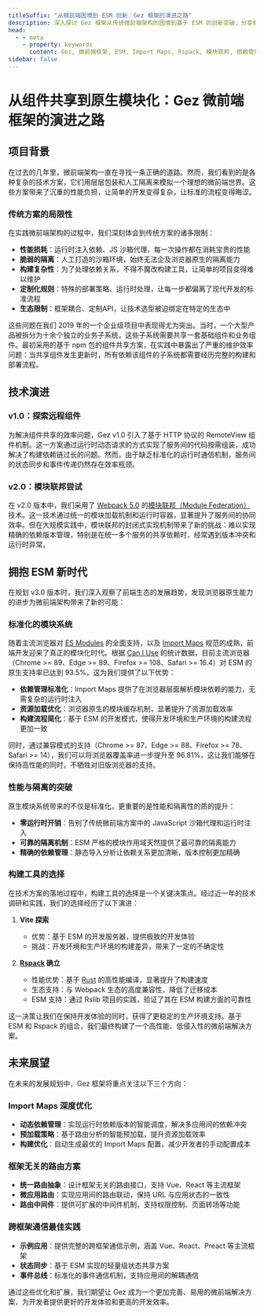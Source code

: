 ```yaml
---
titleSuffix: "从微前端困境到 ESM 创新：Gez 框架的演进之路"
description: 深入探讨 Gez 框架从传统微前端架构的困境到基于 ESM 的创新突破，分享框架在性能优化、依赖管理和构建工具选型等方面的技术实践经验。
head:
  - - meta
    - property: keywords
      content: Gez, 微前端框架, ESM, Import Maps, Rspack, 模块联邦, 依赖管理, 性能优化, 技术演进, 服务端渲染
sidebar: false
---
```


# 从组件共享到原生模块化：Gez 微前端框架的演进之路

## 项目背景

在过去的几年里，微前端架构一直在寻找一条正确的道路。然而，我们看到的是各种复杂的技术方案，它们用层层包装和人工隔离来模拟一个理想的微前端世界。这些方案带来了沉重的性能负担，让简单的开发变得复杂，让标准的流程变得晦涩。

### 传统方案的局限性

在实践微前端架构的过程中，我们深刻体会到传统方案的诸多限制：

- **性能损耗**：运行时注入依赖、JS 沙箱代理，每一次操作都在消耗宝贵的性能
- **脆弱的隔离**：人工打造的沙箱环境，始终无法企及浏览器原生的隔离能力
- **构建复杂性**：为了处理依赖关系，不得不魔改构建工具，让简单的项目变得难以维护
- **定制化规则**：特殊的部署策略、运行时处理，让每一步都偏离了现代开发的标准流程
- **生态限制**：框架耦合、定制API，让技术选型被迫绑定在特定的生态中

这些问题在我们 2019 年的一个企业级项目中表现得尤为突出。当时，一个大型产品被拆分为十余个独立的业务子系统，这些子系统需要共享一套基础组件和业务组件。最初采用的基于 npm 包的组件共享方案，在实践中暴露出了严重的维护效率问题：当共享组件发生更新时，所有依赖该组件的子系统都需要经历完整的构建和部署流程。

## 技术演进

### v1.0：探索远程组件

为解决组件共享的效率问题，Gez v1.0 引入了基于 HTTP 协议的 RemoteView 组件机制。这一方案通过运行时动态请求的方式实现了服务间的代码按需组装，成功解决了构建依赖链过长的问题。然而，由于缺乏标准化的运行时通信机制，服务间的状态同步和事件传递仍然存在效率瓶颈。

### v2.0：模块联邦尝试

在 v2.0 版本中，我们采用了 [Webpack 5.0](https://webpack.js.org/) 的[模块联邦（Module Federation）](https://webpack.js.org/concepts/module-federation/)技术。这一技术通过统一的模块加载机制和运行时容器，显著提升了服务间的协同效率。但在大规模实践中，模块联邦的封闭式实现机制带来了新的挑战：难以实现精确的依赖版本管理，特别是在统一多个服务的共享依赖时，经常遇到版本冲突和运行时异常。

## 拥抱 ESM 新时代

在规划 v3.0 版本时，我们深入观察了前端生态的发展趋势，发现浏览器原生能力的进步为微前端架构带来了新的可能：

### 标准化的模块系统

随着主流浏览器对 [ES Modules](https://developer.mozilla.org/en-US/docs/Web/JavaScript/Guide/Modules) 的全面支持，以及 [Import Maps](https://github.com/WICG/import-maps) 规范的成熟，前端开发迎来了真正的模块化时代。根据 [Can I Use](https://caniuse.com/?search=importmap) 的统计数据，目前主流浏览器（Chrome >= 89、Edge >= 89、Firefox >= 108、Safari >= 16.4）对 ESM 的原生支持率已达到 93.5%，这为我们提供了以下优势：

- **依赖管理标准化**：Import Maps 提供了在浏览器层面解析模块依赖的能力，无需复杂的运行时注入
- **资源加载优化**：浏览器原生的模块缓存机制，显著提升了资源加载效率
- **构建流程简化**：基于 ESM 的开发模式，使得开发环境和生产环境的构建流程更加一致

同时，通过兼容模式的支持（Chrome >= 87、Edge >= 88、Firefox >= 78、Safari >= 14），我们可以将浏览器覆盖率进一步提升至 96.81%，这让我们能够在保持高性能的同时，不牺牲对旧版浏览器的支持。

### 性能与隔离的突破

原生模块系统带来的不仅是标准化，更重要的是性能和隔离性的质的提升：

- **零运行时开销**：告别了传统微前端方案中的 JavaScript 沙箱代理和运行时注入
- **可靠的隔离机制**：ESM 严格的模块作用域天然提供了最可靠的隔离能力
- **精确的依赖管理**：静态导入分析让依赖关系更加清晰，版本控制更加精确

### 构建工具的选择

在技术方案的落地过程中，构建工具的选择是一个关键决策点。经过近一年的技术调研和实践，我们的选择经历了以下演进：

1. **Vite 探索**
   - 优势：基于 ESM 的开发服务器，提供极致的开发体验
   - 挑战：开发环境和生产环境的构建差异，带来了一定的不确定性

2. **[Rspack](https://www.rspack.dev/) 确立**
   - 性能优势：基于 [Rust](https://www.rust-lang.org/) 的高性能编译，显著提升了构建速度
   - 生态支持：与 Webpack 生态的高度兼容性，降低了迁移成本
   - ESM 支持：通过 Rslib 项目的实践，验证了其在 ESM 构建方面的可靠性

这一决策让我们在保持开发体验的同时，获得了更稳定的生产环境支持。基于 ESM 和 Rspack 的组合，我们最终构建了一个高性能、低侵入性的微前端解决方案。


## 未来展望

在未来的发展规划中，Gez 框架将重点关注以下三个方向：

### Import Maps 深度优化

- **动态依赖管理**：实现运行时依赖版本的智能调度，解决多应用间的依赖冲突
- **预加载策略**：基于路由分析的智能预加载，提升资源加载效率
- **构建优化**：自动生成最优的 Import Maps 配置，减少开发者的手动配置成本

### 框架无关的路由方案

- **统一路由抽象**：设计框架无关的路由接口，支持 Vue、React 等主流框架
- **微应用路由**：实现应用间的路由联动，保持 URL 与应用状态的一致性
- **路由中间件**：提供可扩展的中间件机制，支持权限控制、页面转场等功能

### 跨框架通信最佳实践

- **示例应用**：提供完整的跨框架通信示例，涵盖 Vue、React、Preact 等主流框架
- **状态同步**：基于 ESM 实现的轻量级状态共享方案
- **事件总线**：标准化的事件通信机制，支持应用间的解耦通信

通过这些优化和扩展，我们期望让 Gez 成为一个更加完善、易用的微前端解决方案，为开发者提供更好的开发体验和更高的开发效率。